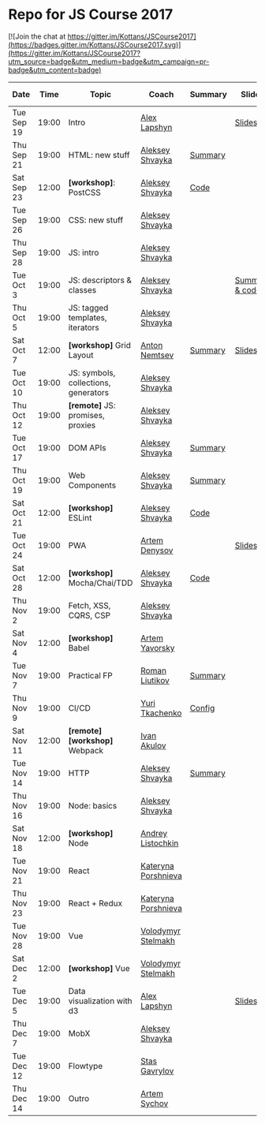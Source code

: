 # Repo for JS Course 2017

[![Join the chat at https://gitter.im/Kottans/JSCourse2017](https://badges.gitter.im/Kottans/JSCourse2017.svg)](https://gitter.im/Kottans/JSCourse2017?utm_source=badge&utm_medium=badge&utm_campaign=pr-badge&utm_content=badge)

Date       | Time  | Topic   | Coach   | Summary | Slides | Video | Home task
-----------|-------|---------|---------|---------|--------|-------|----------
Tue Sep 19 | 19:00 | Intro   | [Alex Lapshyn](https://github.com/sudodoki)|| [Slides](http://sudodoki.github.io/slides/kottans-intro-slides) |[Video](https://youtu.be/3wZsafZ0UPk) | [task](https://gist.github.com/sudodoki/5bc7551f1fcf6540d1f70fdf0726220e)
Thu Sep 21 | 19:00 | HTML: new stuff | [Aleksey Shvayka](https://github.com/shvaikalesh) | [Summary](lecture_summary/170921_html.md) | |TBA | [task](assignments/170921_html.md)
Sat Sep 23 | 12:00 | **[workshop]**: PostCSS | [Aleksey Shvayka](https://github.com/shvaikalesh) | [Code](lecture_summary/170923_workshop_postcss.md)
Tue Sep 26 | 19:00 | CSS: new stuff | [Aleksey Shvayka](https://github.com/shvaikalesh)
Thu Sep 28 | 19:00 | JS: intro | [Aleksey Shvayka](https://github.com/shvaikalesh)
Tue Oct 3 | 19:00 | JS: descriptors & classes | [Aleksey Shvayka](https://github.com/shvaikalesh) || [Summary & code](lecture_summary/171003_js_old_stuff.md)
Thu Oct 5 | 19:00 | JS: tagged templates, iterators | [Aleksey Shvayka](https://github.com/shvaikalesh)
Sat Oct 7 | 12:00 | **[workshop]** Grid Layout | [Anton Nemtsev](https://github.com/SilentImp)| [Summary](lecture_summary/171007_workshop_grid_layout.md)|[Slides](https://silentimp.github.io/grid/)||[task](https://docs.google.com/document/d/1sMaCr7T8osfR5Lhn2-5gGFhU7Lxcd0SqNuy_YFfunLs/edit?usp=sharing)
Tue Oct 10 | 19:00 | JS: symbols, collections, generators | [Aleksey Shvayka](https://github.com/shvaikalesh)
Thu Oct 12 | 19:00 | **[remote]** JS: promises, proxies | [Aleksey Shvayka](https://github.com/shvaikalesh)
Tue Oct 17 | 19:00 | DOM APIs | [Aleksey Shvayka](https://github.com/shvaikalesh) | [Summary](lecture_summary/171016_dom_api.md) ||| [task](assignments/171016_dom_api.md)
Thu Oct 19 | 19:00 | Web Components | [Aleksey Shvayka](https://github.com/shvaikalesh) | [Summary](lecture_summary/171019_web_components.md) ||| [task](assignments/171019_web_components.md)
Sat Oct 21 | 12:00 | **[workshop]** ESLint | [Aleksey Shvayka](https://github.com/shvaikalesh) | [Code](lecture_summary/171021_eslint_workshop.md)
Tue Oct 24 | 19:00 | PWA | [Artem Denysov](https://github.com/denar90) || [Slides](https://docs.google.com/presentation/d/1JghXnEAANvAW1tSkLRuhFISocGVkIpQKIIJJnwdTHCI/present?slide=id.p)
Sat Oct 28 | 12:00 | **[workshop]** Mocha/Chai/TDD | [Aleksey Shvayka](https://github.com/shvaikalesh) | [Code](lecture_summary/tdd_workshop/)
Thu Nov 2  | 19:00 | Fetch, XSS, CQRS, CSP | [Aleksey Shvayka](https://github.com/shvaikalesh)
Sat Nov 4  | 12:00 | **[workshop]** Babel | [Artem Yavorsky](https://github.com/yavorsky)
Tue Nov 7  | 19:00 | Practical FP | [Roman Liutikov](https://github.com/roman01la) | [Summary](lecture_summary/171107_fp.md)
Thu Nov 9  | 19:00 | CI/CD | [Yuri Tkachenko](https://github.com/tyv) | [Config](https://github.com/tyv/ci-cd-kottans-live)
Sat Nov 11 | 12:00 | **[remote]** **[workshop]** Webpack | [Ivan Akulov](https://github.com/iamakulov) | | | [Video](https://youtu.be/WhOxdbcgd3E?list=PLTbz5Wv5vNcs0zKKmF0DSo6m05RnMqUXk)
Tue Nov 14 | 19:00 | HTTP | [Aleksey Shvayka](https://github.com/shvaikalesh) | [Summary](lecture_summary/171114_http.md)
Thu Nov 16 | 19:00 | Node: basics | [Aleksey Shvayka](https://github.com/shvaikalesh)
Sat Nov 18 | 12:00 | **[workshop]** Node | [Andrey Listochkin](https://github.com/listochkin)
Tue Nov 21 | 19:00 | React | [Kateryna Porshnieva](https://github.com/krambertech)
Thu Nov 23 | 19:00 | React + Redux | [Kateryna Porshnieva](https://github.com/krambertech)
Tue Nov 28 | 19:00 | Vue | [Volodymyr Stelmakh](https://github.com/stelmakh)
Sat Dec 2  | 12:00 | **[workshop]** Vue | [Volodymyr Stelmakh](https://github.com/stelmakh)
Tue Dec 5  | 19:00 | Data visualization with d3 | [Alex Lapshyn](https://github.com/sudodoki) || [Slides](http://sudodoki.github.io/slides/kottans-visualization/)
Thu Dec 7  | 19:00 | MobX | [Aleksey Shvayka](https://github.com/shvaikalesh)
Tue Dec 12 | 19:00 | Flowtype | [Stas Gavrylov](https://github.com/stasgavrylov)
Thu Dec 14 | 19:00 | Outro | [Artem Sychov](https://github.com/suchov)
